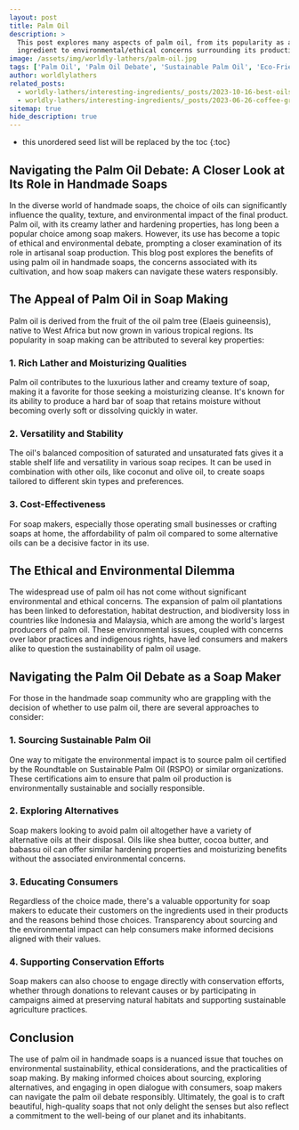 ```yaml
---
layout: post
title: Palm Oil
description: >
  This post explores many aspects of palm oil, from its popularity as a conditioning
  ingredient to environmental/ethical concerns surrounding its production.
image: /assets/img/worldly-lathers/palm-oil.jpg
tags: ['Palm Oil', 'Palm Oil Debate', 'Sustainable Palm Oil', 'Eco-Friendly Soap Making', 'Environmental Impact']
author: worldlylathers
related_posts:
  - worldly-lathers/interesting-ingredients/_posts/2023-10-16-best-oils-for-handmade-soap.md
  - worldly-lathers/interesting-ingredients/_posts/2023-06-26-coffee-grounds.md
sitemap: true
hide_description: true
---
```


* this unordered seed list will be replaced by the toc
{:toc}

## Navigating the Palm Oil Debate: A Closer Look at Its Role in Handmade Soaps

In the diverse world of handmade soaps, the choice of oils can significantly influence the quality, texture, and environmental impact of the final product. Palm oil, with its creamy lather and hardening properties, has long been a popular choice among soap makers. However, its use has become a topic of ethical and environmental debate, prompting a closer examination of its role in artisanal soap production. This blog post explores the benefits of using palm oil in handmade soaps, the concerns associated with its cultivation, and how soap makers can navigate these waters responsibly.

## The Appeal of Palm Oil in Soap Making

Palm oil is derived from the fruit of the oil palm tree (Elaeis guineensis), native to West Africa but now grown in various tropical regions. Its popularity in soap making can be attributed to several key properties:

### 1. Rich Lather and Moisturizing Qualities

Palm oil contributes to the luxurious lather and creamy texture of soap, making it a favorite for those seeking a moisturizing cleanse. It's known for its ability to produce a hard bar of soap that retains moisture without becoming overly soft or dissolving quickly in water.

### 2. Versatility and Stability

The oil's balanced composition of saturated and unsaturated fats gives it a stable shelf life and versatility in various soap recipes. It can be used in combination with other oils, like coconut and olive oil, to create soaps tailored to different skin types and preferences.

### 3. Cost-Effectiveness

For soap makers, especially those operating small businesses or crafting soaps at home, the affordability of palm oil compared to some alternative oils can be a decisive factor in its use.

## The Ethical and Environmental Dilemma

The widespread use of palm oil has not come without significant environmental and ethical concerns. The expansion of palm oil plantations has been linked to deforestation, habitat destruction, and biodiversity loss in countries like Indonesia and Malaysia, which are among the world's largest producers of palm oil. These environmental issues, coupled with concerns over labor practices and indigenous rights, have led consumers and makers alike to question the sustainability of palm oil usage.

## Navigating the Palm Oil Debate as a Soap Maker

For those in the handmade soap community who are grappling with the decision of whether to use palm oil, there are several approaches to consider:

### 1. Sourcing Sustainable Palm Oil

One way to mitigate the environmental impact is to source palm oil certified by the Roundtable on Sustainable Palm Oil (RSPO) or similar organizations. These certifications aim to ensure that palm oil production is environmentally sustainable and socially responsible.

### 2. Exploring Alternatives

Soap makers looking to avoid palm oil altogether have a variety of alternative oils at their disposal. Oils like shea butter, cocoa butter, and babassu oil can offer similar hardening properties and moisturizing benefits without the associated environmental concerns.

### 3. Educating Consumers

Regardless of the choice made, there's a valuable opportunity for soap makers to educate their customers on the ingredients used in their products and the reasons behind those choices. Transparency about sourcing and the environmental impact can help consumers make informed decisions aligned with their values.

### 4. Supporting Conservation Efforts

Soap makers can also choose to engage directly with conservation efforts, whether through donations to relevant causes or by participating in campaigns aimed at preserving natural habitats and supporting sustainable agriculture practices.

## Conclusion

The use of palm oil in handmade soaps is a nuanced issue that touches on environmental sustainability, ethical considerations, and the practicalities of soap making. By making informed choices about sourcing, exploring alternatives, and engaging in open dialogue with consumers, soap makers can navigate the palm oil debate responsibly. Ultimately, the goal is to craft beautiful, high-quality soaps that not only delight the senses but also reflect a commitment to the well-being of our planet and its inhabitants.